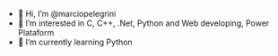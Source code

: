 - 👋 Hi, I’m @marciopelegrini
- 👀 I’m interested in C, C++, .Net, Python and Web developing, Power Plataform
- 🌱 I’m currently learning Python

<!---
marciopelegrini/marciopelegrini is a ✨ special ✨ repository because its `README.md` (this file) appears on your GitHub profile.
You can click the Preview link to take a look at your changes.
--->
